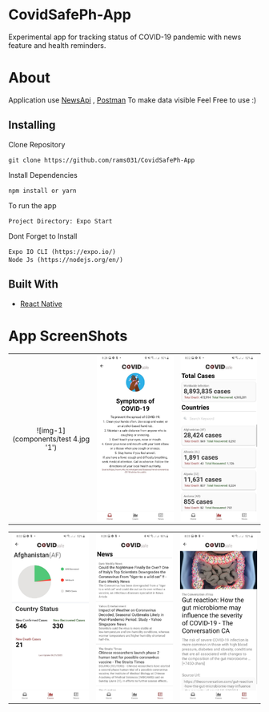 # CovidSafePh-App
<p>Experimental app for tracking status of COVID-19 pandemic with news feature and health reminders. </p>

# About
Application use [NewsApi](https://newsapi.org/) , [Postman](https://covid-19-apis.postman.com/) To make data visible 
Feel Free to use :)

## Installing
Clone Repository
```
git clone https://github.com/rams031/CovidSafePh-App
```
Install Dependencies
```
npm install or yarn
```
To run the app
```
Project Directory: Expo Start
```
Dont Forget to Install
```
Expo IO CLI (https://expo.io/)
Node Js (https://nodejs.org/en/)
```

## Built With

* [React Native](https://reactnative.dev/) 


# App ScreenShots

|                             |                             |                             |
| :-------------------------: | :-------------------------: | :-------------------------: |
| ![img-1](components/test 4.jpg '1') | ![img-2](components/test5.jpg '2') | ![img-3](components/test1.jpg '3') |

|                             |                             |                             |
| :-------------------------: | :-------------------------: | :-------------------------: |
| ![img-4](components/test2.jpg '4') | ![img-5](components/test6.jpg '5') | ![img-6](components/test3.jpg '6') |




